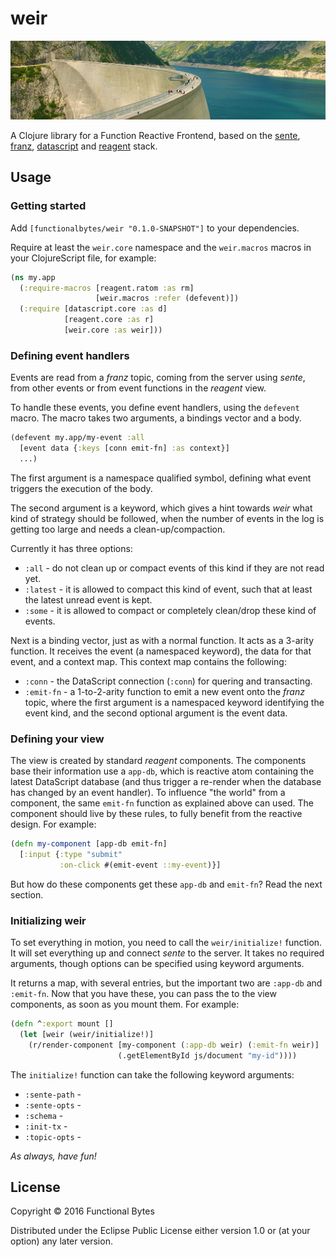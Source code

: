 # weir

![weir](doc/weir.jpg)

A Clojure library for a Function Reactive Frontend, based on the [sente](https://github.com/ptaoussanis/sente), [franz](https://gitlab.com/j-pb/franz), [datascript](https://github.com/tonsky/datascript) and [reagent](https://github.com/reagent-project/reagent) stack.

## Usage

### Getting started

Add `[functionalbytes/weir "0.1.0-SNAPSHOT"]` to your dependencies.

Require at least the `weir.core` namespace and the `weir.macros` macros in your ClojureScript file, for example:

```clj
(ns my.app
  (:require-macros [reagent.ratom :as rm]
                   [weir.macros :refer (defevent)])
  (:require [datascript.core :as d]
            [reagent.core :as r]
            [weir.core :as weir]))
```

### Defining event handlers

Events are read from a _franz_ topic, coming from the server using _sente_, from other events or from event functions in the _reagent_ view.

To handle these events, you define  event handlers, using the `defevent` macro.
The macro takes two arguments, a bindings vector and a body.

```clj
(defevent my.app/my-event :all
  [event data {:keys [conn emit-fn] :as context}]
  ...)
```

The first argument is a namespace qualified symbol, defining what event triggers the execution of the body.

The second argument is a keyword, which gives a hint towards _weir_ what kind of strategy should be followed, when the number of events in the log is getting too large and needs a clean-up/compaction.

Currently it has three options:

* `:all` - do not clean up or compact events of this kind if they are not read yet.
* `:latest` - it is allowed to compact this kind of event, such that at least the latest unread event is kept.
* `:some` - it is allowed to compact or completely clean/drop these kind of events.

Next is a binding vector, just as with a normal function. It acts as a 3-arity function.
It receives the event (a namespaced keyword), the data for that event, and a context map.
This context map contains the following:

* `:conn` - the DataScript connection (`:conn`) for quering and transacting.
* `:emit-fn` - a 1-to-2-arity function to emit a new event onto the _franz_ topic, where the first argument is a namespaced keyword identifying the event kind, and the second optional argument is the event data.

### Defining your view

The view is created by standard _reagent_ components.
The components base their information use a `app-db`, which is reactive atom containing the latest DataScript database (and thus trigger a re-render when the database has changed by an event handler).
To influence "the world" from a component, the same `emit-fn` function as explained above can used.
The component should live by these rules, to fully benefit from the reactive design.
For example:

```clj
(defn my-component [app-db emit-fn]
  [:input {:type "submit"
           :on-click #(emit-event ::my-event)}]
```

But how do these components get these `app-db` and `emit-fn`? Read the next section.

### Initializing weir

To set everything in motion, you need to call the `weir/initialize!` function.
It will set everything up and connect _sente_ to the server.
It takes no required arguments, though options can be specified using keyword arguments.

It returns a map, with several entries, but the important two are `:app-db` and `:emit-fn`.
Now that you have these, you can pass the to the view components, as soon as you mount them.
For example:

```clj
(defn ^:export mount []
  (let [weir (weir/initialize!)]
    (r/render-component [my-component (:app-db weir) (:emit-fn weir)]
                        (.getElementById js/document "my-id"))))
```

The `initialize!` function can take the following keyword arguments:

* `:sente-path` -
* `:sente-opts` -
* `:schema` -
* `:init-tx` -
* `:topic-opts` -

_As always, have fun!_

## License

Copyright © 2016 Functional Bytes

Distributed under the Eclipse Public License either version 1.0 or (at
your option) any later version.
